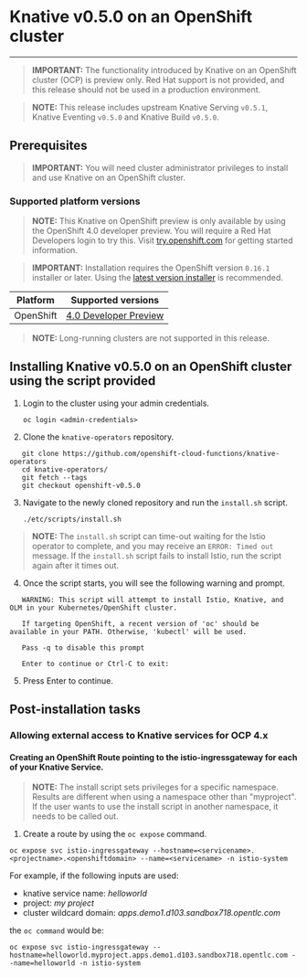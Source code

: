 # Knative v0.5.0 on an OpenShift cluster
------

> **IMPORTANT:** The functionality introduced by Knative on an OpenShift cluster (OCP) is preview only. Red Hat support is not provided, and this release should not be used in a production environment.

> **NOTE:** This release includes upstream Knative Serving `v0.5.1`, Knative Eventing `v0.5.0` and Knative Build `v0.5.0`.

## Prerequisites

> **IMPORTANT:** You will need cluster administrator privileges to install and use Knative on an OpenShift cluster.

### Supported platform versions

> **NOTE:** This Knative on OpenShift preview is only available by using the OpenShift 4.0 developer preview. You will require a Red Hat Developers login to try this. Visit [try.openshift.com](https://try.openshift.com/) for getting started information.

> **IMPORTANT:** Installation requires the OpenShift version `0.16.1` installer or later. Using the [latest version installer](https://mirror.openshift.com/pub/openshift-v4/clients/ocp/latest/) is recommended.  

| Platform        | Supported versions           |
| ------------- |:-------------:|
| OpenShift      | [4.0 Developer Preview](https://try.openshift.com/)          |

> **NOTE:**  Long-running clusters are not supported in this release.

## Installing Knative v0.5.0 on an OpenShift cluster using the script provided

1. Login to the cluster using your admin credentials.

   `oc login <admin-credentials>`
   
2. Clone the `knative-operators` repository.

```
   git clone https://github.com/openshift-cloud-functions/knative-operators
   cd knative-operators/
   git fetch --tags  
   git checkout openshift-v0.5.0      
```

3. Navigate to the newly cloned repository and run the `install.sh` script.

   `./etc/scripts/install.sh`  

>**NOTE:** The `install.sh` script can time-out waiting for the Istio operator to complete, and you may receive an `ERROR: Timed out` message. If the `install.sh` script fails to install Istio, run the script again after it times out.

4. Once the script starts, you will see the following warning and prompt.

```
   WARNING: This script will attempt to install Istio, Knative, and OLM in your Kubernetes/OpenShift cluster.
    
   If targeting OpenShift, a recent version of 'oc' should be available in your PATH. Otherwise, 'kubectl' will be used.

   Pass -q to disable this prompt
 
   Enter to continue or Ctrl-C to exit:

```

5. Press Enter to continue.


## Post-installation tasks

### Allowing external access to Knative services for OCP 4.x
   
#### Creating an OpenShift Route pointing to the istio-ingressgateway for each of your Knative Service. 

>**NOTE:** The install script sets privileges for a specific namespace. Results are different when using a namespace other than "myproject". If the user wants to use the install script in another namespace, it needs to be called out.

1. Create a route by using the `oc expose` command.

```
oc expose svc istio-ingressgateway --hostname=<servicename>.<projectname>.<openshiftdomain> --name=<servicename> -n istio-system
```

For example, if the following inputs are used:
* knative service name: *helloworld*
* project: *my project*
* cluster wildcard domain: *apps.demo1.d103.sandbox718.opentlc.com*
    
the `oc command` would be:

```
oc expose svc istio-ingressgateway --hostname=helloworld.myproject.apps.demo1.d103.sandbox718.opentlc.com --name=helloworld -n istio-system
```

